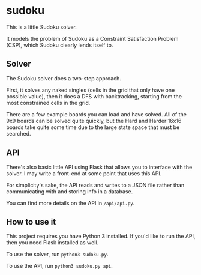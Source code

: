 # sudoku
This is a little Sudoku solver.

It models the problem of Sudoku as a Constraint Satisfaction Problem (CSP),
which Sudoku clearly lends itself to.

## Solver

The Sudoku solver does a two-step approach.

First, it solves any naked singles (cells in the grid that only have one
possible value), then it does a DFS with backtracking, starting from the
most constrained cells in the grid.

There are a few example boards you can load and have solved. All of the
9x9 boards can be solved quite quickly, but the Hard and Harder 16x16
boards take quite some time due to the large state space that must be 
searched. 

## API

There's also basic little API using Flask that allows you to interface
with the solver. I may write a front-end at some point that uses this API.

For simplicity's sake, the API reads and writes to a JSON file rather
than communicating with and storing info in a database.

You can find more details on the API in `/api/api.py`.

## How to use it

This project requires you have Python 3 installed. If you'd like to run
the API, then you need Flask installed as well.

To use the solver, run `python3 sudoku.py`.

To use the API, run `python3 sudoku.py api`.